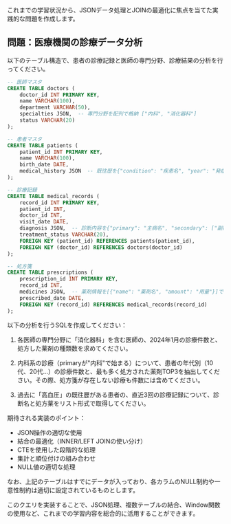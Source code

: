 これまでの学習状況から、JSONデータ処理とJOINの最適化に焦点を当てた実践的な問題を作成します。

## 問題：医療機関の診療データ分析

以下のテーブル構造で、患者の診療記録と医師の専門分野、診療結果の分析を行ってください。

```sql
-- 医師マスタ
CREATE TABLE doctors (
    doctor_id INT PRIMARY KEY,
    name VARCHAR(100),
    department VARCHAR(50),
    specialties JSON,  -- 専門分野を配列で格納 ["内科", "消化器科"]
    status VARCHAR(20)
);

-- 患者マスタ
CREATE TABLE patients (
    patient_id INT PRIMARY KEY,
    name VARCHAR(100),
    birth_date DATE,
    medical_history JSON  -- 既往歴を{"condition": "疾患名", "year": "発症年"}の形式で配列格納
);

-- 診療記録
CREATE TABLE medical_records (
    record_id INT PRIMARY KEY,
    patient_id INT,
    doctor_id INT,
    visit_date DATE,
    diagnosis JSON,  -- 診断内容を{"primary": "主病名", "secondary": ["副病名1", "副病名2"]}で格納
    treatment_status VARCHAR(20),
    FOREIGN KEY (patient_id) REFERENCES patients(patient_id),
    FOREIGN KEY (doctor_id) REFERENCES doctors(doctor_id)
);

-- 処方箋
CREATE TABLE prescriptions (
    prescription_id INT PRIMARY KEY,
    record_id INT,
    medicines JSON,  -- 薬剤情報を[{"name": "薬剤名", "amount": "用量"}]で格納
    prescribed_date DATE,
    FOREIGN KEY (record_id) REFERENCES medical_records(record_id)
);
```

以下の分析を行うSQLを作成してください：

1. 各医師の専門分野に「消化器科」を含む医師の、2024年1月の診療件数と、処方した薬剤の種類数を求めてください。

2. 内科系の診療（primaryが"内科"で始まる）について、患者の年代別（10代、20代...）の診療件数と、最も多く処方された薬剤TOP3を抽出してください。その際、処方箋が存在しない診療も件数には含めてください。

3. 過去に「高血圧」の既往歴がある患者の、直近3回の診療記録について、診断名と処方薬をリスト形式で取得してください。

期待される実装のポイント：
- JSON操作の適切な使用
- 結合の最適化（INNER/LEFT JOINの使い分け）
- CTEを使用した段階的な処理
- 集計と順位付けの組み合わせ
- NULL値の適切な処理

なお、上記のテーブルはすでにデータが入っており、各カラムのNULL制約や一意性制約は適切に設定されているものとします。

このクエリを実装することで、JSON処理、複数テーブルの結合、Window関数の使用など、これまでの学習内容を総合的に活用することができます。
